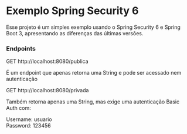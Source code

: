 # Exemplo Spring Security 6

Esse projeto é um simples exemplo usando o Spring Security 6 e Spring Boot 3, apresentando as diferenças das últimas versões.


### Endpoints

GET http://localhost:8080/publica

É um endpoint que apenas retorna uma String e pode ser acessado nem autenticação

GET http://localhost:8080/privada

Também retorna apenas uma String, mas exige uma autenticação Basic Auth com:

Username: usuario <br>
Password: 123456